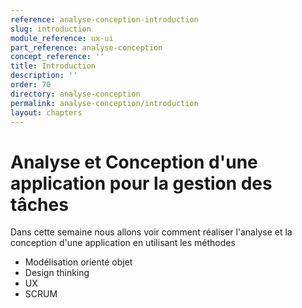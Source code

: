 ```yaml
---
reference: analyse-conception-introduction
slug: introduction
module_reference: ux-ui
part_reference: analyse-conception
concept_reference: ''
title: Introduction
description: ''
order: 70
directory: analyse-conception
permalink: analyse-conception/introduction
layout: chapters
---
```


# Analyse et Conception  d'une application pour la gestion des tâches 

Dans cette semaine nous allons voir comment réaliser l'analyse et la conception d'une application en utilisant les méthodes 

- Modélisation orienté objet
- Design thinking
- UX
- SCRUM



